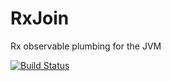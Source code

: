 # RxJoin
Rx observable plumbing for the JVM

[![Build Status](https://travis-ci.org/notion/Plumb.svg?branch=master)](https://travis-ci.org/notion/Plumb)
